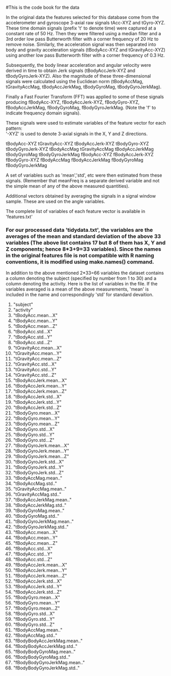 #This is the code book for the data

In the original data the features selected for this database come from the accelerometer and gyroscope 3-axial raw signals tAcc-XYZ and tGyro-XYZ. These time domain signals (prefix 't' to denote time) were captured at a constant rate of 50 Hz. Then they were filtered using a median filter and a 3rd order low pass Butterworth filter with a corner frequency of 20 Hz to remove noise. Similarly, the acceleration signal was then separated into body and gravity acceleration signals (tBodyAcc-XYZ and tGravityAcc-XYZ) using another low pass Butterworth filter with a corner frequency of 0.3 Hz. 

Subsequently, the body linear acceleration and angular velocity were derived in time to obtain Jerk signals (tBodyAccJerk-XYZ and tBodyGyroJerk-XYZ). Also the magnitude of these three-dimensional signals were calculated using the Euclidean norm (tBodyAccMag, tGravityAccMag, tBodyAccJerkMag, tBodyGyroMag, tBodyGyroJerkMag). 

Finally a Fast Fourier Transform (FFT) was applied to some of these signals producing fBodyAcc-XYZ, fBodyAccJerk-XYZ, fBodyGyro-XYZ, fBodyAccJerkMag, fBodyGyroMag, fBodyGyroJerkMag. (Note the 'f' to indicate frequency domain signals). 

These signals were used to estimate variables of the feature vector for each pattern:  
'-XYZ' is used to denote 3-axial signals in the X, Y and Z directions.

tBodyAcc-XYZ
tGravityAcc-XYZ
tBodyAccJerk-XYZ
tBodyGyro-XYZ
tBodyGyroJerk-XYZ
tBodyAccMag
tGravityAccMag
tBodyAccJerkMag
tBodyGyroMag
tBodyGyroJerkMag
fBodyAcc-XYZ
fBodyAccJerk-XYZ
fBodyGyro-XYZ
fBodyAccMag
fBodyAccJerkMag
fBodyGyroMag
fBodyGyroJerkMag

A set of variables such as 'mean','std', etc were then estimated from these signals. (Remember that meanFreq is a separate derived variable and not the simple mean of any of the above measured quantities).


Additional vectors obtained by averaging the signals in a signal window sample. These are used on the angle variables.

The complete list of variables of each feature vector is available in 'features.txt'



### For our processed data 'tidydata.txt', the variables are the averages of the mean and standard deviation of the above 33 variables (The above list contains 17 but 8 of them has X, Y and Z components; hence 8*3+9=33 variables). Since the names in the original features file is not compatible with R naming conventions, it is modified using make.names() command. 

In addition to the above mentioned 2*33=66 variables the dataset contains a column denoting the subject (specified by number from 1 to 30) and a column denoting the activity. Here is the list of variables in the file. If the variables averaged is a mean of the above measurements, 'mean' is included in the name and correspondingly 'std' for standard devaition.

1. "subject"
2. "activity"
3. "tBodyAcc.mean...X"
4. "tBodyAcc.mean...Y"
5. "tBodyAcc.mean...Z"
6. "tBodyAcc.std...X"
7. "tBodyAcc.std...Y"
8. "tBodyAcc.std...Z"
9. "tGravityAcc.mean...X"
10. "tGravityAcc.mean...Y"
11. "tGravityAcc.mean...Z"
12. "tGravityAcc.std...X"
13. "tGravityAcc.std...Y"
14. "tGravityAcc.std...Z"
15. "tBodyAccJerk.mean...X"
16. "tBodyAccJerk.mean...Y"
17. "tBodyAccJerk.mean...Z"
18. "tBodyAccJerk.std...X"
19. "tBodyAccJerk.std...Y"
20. "tBodyAccJerk.std...Z"
21. "tBodyGyro.mean...X"
22. "tBodyGyro.mean...Y"
23. "tBodyGyro.mean...Z"
24. "tBodyGyro.std...X"
25. "tBodyGyro.std...Y"
26. "tBodyGyro.std...Z"
27. "tBodyGyroJerk.mean...X"
28. "tBodyGyroJerk.mean...Y"
29. "tBodyGyroJerk.mean...Z"
30. "tBodyGyroJerk.std...X"
31. "tBodyGyroJerk.std...Y"
32. "tBodyGyroJerk.std...Z"
33. "tBodyAccMag.mean.."
34. "tBodyAccMag.std.."
35. "tGravityAccMag.mean.."
36. "tGravityAccMag.std.."
37. "tBodyAccJerkMag.mean.."
38. "tBodyAccJerkMag.std.."
39. "tBodyGyroMag.mean.."
40. "tBodyGyroMag.std.."
41. "tBodyGyroJerkMag.mean.."
42. "tBodyGyroJerkMag.std.."
43. "fBodyAcc.mean...X"
44. "fBodyAcc.mean...Y"
45. "fBodyAcc.mean...Z"
46. "fBodyAcc.std...X"
47. "fBodyAcc.std...Y"
48. "fBodyAcc.std...Z"
49. "fBodyAccJerk.mean...X"
50. "fBodyAccJerk.mean...Y"
51. "fBodyAccJerk.mean...Z"
52. "fBodyAccJerk.std...X"
53. "fBodyAccJerk.std...Y"
54. "fBodyAccJerk.std...Z"
55. "fBodyGyro.mean...X"
56. "fBodyGyro.mean...Y"
57. "fBodyGyro.mean...Z"
58. "fBodyGyro.std...X"
59. "fBodyGyro.std...Y"
60. "fBodyGyro.std...Z"
61. "fBodyAccMag.mean.."
62. "fBodyAccMag.std.."
63. "fBodyBodyAccJerkMag.mean.."
64. "fBodyBodyAccJerkMag.std.."
65. "fBodyBodyGyroMag.mean.."
66. "fBodyBodyGyroMag.std.."
67. "fBodyBodyGyroJerkMag.mean.."
68. "fBodyBodyGyroJerkMag.std.."


